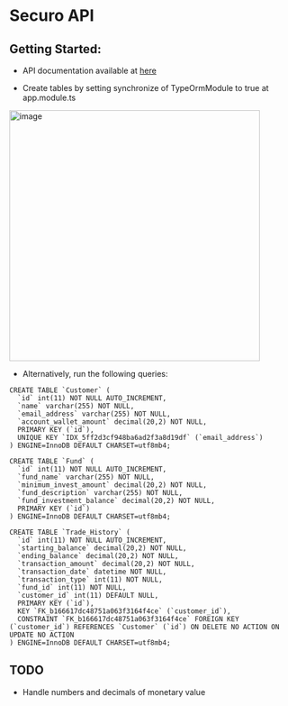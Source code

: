 # Securo API

## Getting Started:

- API documentation available at [here](https://documenter.getpostman.com/view/10698630/UzkV1GHN)

- Create tables by setting synchronize of TypeOrmModule to true at app.module.ts
<img width="445" alt="image" src="https://user-images.githubusercontent.com/46307126/182480778-5dae3399-c47f-4a61-be42-aa2281314100.png">

- Alternatively, run the following queries:

```
CREATE TABLE `Customer` (
  `id` int(11) NOT NULL AUTO_INCREMENT,
  `name` varchar(255) NOT NULL,
  `email_address` varchar(255) NOT NULL,
  `account_wallet_amount` decimal(20,2) NOT NULL,
  PRIMARY KEY (`id`),
  UNIQUE KEY `IDX_5ff2d3cf948ba6ad2f3a8d19df` (`email_address`)
) ENGINE=InnoDB DEFAULT CHARSET=utf8mb4;

CREATE TABLE `Fund` (
  `id` int(11) NOT NULL AUTO_INCREMENT,
  `fund_name` varchar(255) NOT NULL,
  `minimum_invest_amount` decimal(20,2) NOT NULL,
  `fund_description` varchar(255) NOT NULL,
  `fund_investment_balance` decimal(20,2) NOT NULL,
  PRIMARY KEY (`id`)
) ENGINE=InnoDB DEFAULT CHARSET=utf8mb4;

CREATE TABLE `Trade_History` (
  `id` int(11) NOT NULL AUTO_INCREMENT,
  `starting_balance` decimal(20,2) NOT NULL,
  `ending_balance` decimal(20,2) NOT NULL,
  `transaction_amount` decimal(20,2) NOT NULL,
  `transaction_date` datetime NOT NULL,
  `transaction_type` int(11) NOT NULL,
  `fund_id` int(11) NOT NULL,
  `customer_id` int(11) DEFAULT NULL,
  PRIMARY KEY (`id`),
  KEY `FK_b166617dc48751a063f3164f4ce` (`customer_id`),
  CONSTRAINT `FK_b166617dc48751a063f3164f4ce` FOREIGN KEY (`customer_id`) REFERENCES `Customer` (`id`) ON DELETE NO ACTION ON UPDATE NO ACTION
) ENGINE=InnoDB DEFAULT CHARSET=utf8mb4;
```

## TODO
- Handle numbers and decimals of monetary value
